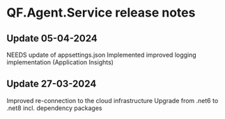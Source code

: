 # QF.Agent.Service release notes

## Update 05-04-2024
NEEDS update of appsettings.json
Implemented improved logging implementation (Application Insights)

## Update 27-03-2024
Improved re-connection to the cloud infrastructure
Upgrade from .net6 to .net8 incl. dependency packages
